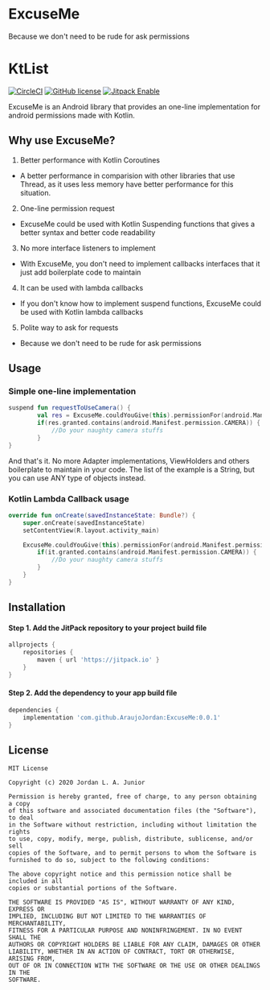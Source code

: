 # ExcuseMe
Because we don't need to be rude for ask permissions

# KtList
[![CircleCI](https://circleci.com/gh/AraujoJordan/ExcuseMe.svg?style=shield)](https://circleci.com/gh/AraujoJordan/ExcuseMe)
[![GitHub license](https://img.shields.io/github/license/Naereen/StrapDown.js.svg)](https://github.com/AraujoJordan/ExcuseMe/LICENSE)
[![Jitpack Enable](https://jitpack.io/v/AraujoJordan/ExcuseMe.svg)](https://jitpack.io/AraujoJordan/ExcuseMe/)


ExcuseMe is an Android library that provides an one-line implementation for android permissions made with Kotlin.

## Why use ExcuseMe?

1. Better performance with Kotlin Coroutines
 * A better performance in comparision with other libraries that use Thread, as it uses less memory have better performance for this situation.
2. One-line permission request
 * ExcuseMe could be used with Kotlin Suspending functions that gives a better syntax and better code readability
3. No more interface listeners to implement
 * With ExcuseMe, you don't need to implement callbacks interfaces that it just add boilerplate code to maintain
4. It can be used with lambda callbacks
 * If you don't know how to implement suspend functions, ExcuseMe could be used with Kotlin lambda callbacks
5. Polite way to ask for requests
 * Because we don't need to be rude for ask permissions

## Usage

### Simple one-line implementation
```kotlin
suspend fun requestToUseCamera() {
        val res = ExcuseMe.couldYouGive(this).permissionFor(android.Manifest.permission.CAMERA)
        if(res.granted.contains(android.Manifest.permission.CAMERA)) {
            //Do your naughty camera stuffs
        }
}
```
And that's it. No more Adapter implementations, ViewHolders and others boilerplate to maintain in your code.
The list of the example is a String, but you can use ANY type of objects instead.

### Kotlin Lambda Callback usage
```kotlin
override fun onCreate(savedInstanceState: Bundle?) {
    super.onCreate(savedInstanceState)
    setContentView(R.layout.activity_main)

    ExcuseMe.couldYouGive(this).permissionFor(android.Manifest.permission.CAMERA) {
        if(it.granted.contains(android.Manifest.permission.CAMERA)) {
            //Do your naughty camera stuffs
        }
    }
}
```

## Installation

#### Step 1. Add the JitPack repository to your project build file 

```gradle
allprojects {
	repositories {
		maven { url 'https://jitpack.io' }
	}
}
```

#### Step 2. Add the dependency to your app build file 

```gradle
dependencies {
	implementation 'com.github.AraujoJordan:ExcuseMe:0.0.1'
}
```


## License
```
MIT License

Copyright (c) 2020 Jordan L. A. Junior

Permission is hereby granted, free of charge, to any person obtaining a copy
of this software and associated documentation files (the "Software"), to deal
in the Software without restriction, including without limitation the rights
to use, copy, modify, merge, publish, distribute, sublicense, and/or sell
copies of the Software, and to permit persons to whom the Software is
furnished to do so, subject to the following conditions:

The above copyright notice and this permission notice shall be included in all
copies or substantial portions of the Software.

THE SOFTWARE IS PROVIDED "AS IS", WITHOUT WARRANTY OF ANY KIND, EXPRESS OR
IMPLIED, INCLUDING BUT NOT LIMITED TO THE WARRANTIES OF MERCHANTABILITY,
FITNESS FOR A PARTICULAR PURPOSE AND NONINFRINGEMENT. IN NO EVENT SHALL THE
AUTHORS OR COPYRIGHT HOLDERS BE LIABLE FOR ANY CLAIM, DAMAGES OR OTHER
LIABILITY, WHETHER IN AN ACTION OF CONTRACT, TORT OR OTHERWISE, ARISING FROM,
OUT OF OR IN CONNECTION WITH THE SOFTWARE OR THE USE OR OTHER DEALINGS IN THE
SOFTWARE.
```

